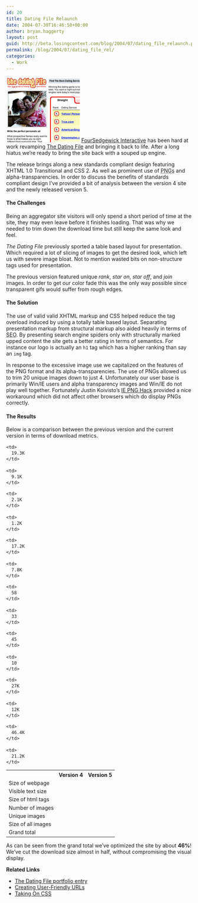 ```yaml
---
id: 20
title: Dating File Relaunch
date: 2004-07-30T16:46:58+00:00
author: bryan.haggerty
layout: post
guid: http://beta.losingcontext.com/blog/2004/07/dating_file_relaunch.php
permalink: /blog/2004/07/dating_file_rel/
categories:
  - Work
---
```

[<img src="/blog/wp-content/uploads/legacy/new-tdf.jpg" alt="The Dating File Revamped" class="image-right" border="0" height="177" width="200" />](http://www.thedatingfile.com "Visit The Dating File.com") [FourSedgewick Interactive](http://www.foursedgewick.com "Visit the FourSedgewick Interactive web site") has been hard at work revamping [The Dating File](http://www.thedatingfile.com "Visit The Dating File.com") and bringing it back to life. After a long hiatus we&#8217;re ready to bring the site back with a souped up engine.

The release brings along a new standards compliant design featuring XHTML 1.0 Transitional and CSS 2. As well as prominent use of <acronym title="Portable Network Graphics">PNGs</acronym> and alpha-transparencies. In order to discuss the benefits of standards compliant design I&#8217;ve provided a bit of analysis between the version 4 site and the newly released version 5.

#### The Challenges

Being an aggregator site visitors will only spend a short period of time at the site, they may even leave before it finishes loading. That was why we needed to trim down the download time but still keep the same look and feel.

_The Dating File_ previously sported a table based layout for presentation. Which required a lot of slicing of images to get the desired look, which left us with severe image bloat. Not to mention wasted bits on non-structure tags used for presentation.

The previous version featured unique _rank_, _star on_, _star off_, and _join_ images. In order to get our color fade this was the only way possible since transparent gifs would suffer from rough edges.

#### The Solution

The use of valid valid XHTML markup and CSS helped reduce the tag overload induced by using a totally table based layout. Separating presentation markup from structural markup also aided heavily in terms of <acronym title="Search Engine Optimization">SEO</acronym>. By presenting search engine spiders only with structurally marked upped content the site gets a better rating in terms of semantics. For instance our logo is actually an `h1` tag which has a higher ranking than say an `img` tag.

In response to the excessive image use we capitalized on the features of the PNG format and its alpha-transparencies. The use of PNGs allowed us to trim 20 unique images down to just 4. Unfortunately our user base is primarily Win/IE users and alpha transparency images and Win/IE do not play well together. Fortunately Justin Koivisto&#8217;s [IE PNG Hack](http://www.koivi.com/ie-png-transparency/ "Learn more about the IE PNG hack") provided a nice workaround which did not affect other browsers which do display PNGs correctly.

#### The Results

Below is a comparison between the previous version and the current version in terms of download metrics.

<table border="0" cellspacing="0">
  <th>
  </th>
  
  <th>
    Version 4
  </th>
  
  <th>
    Version 5
  </th>
  
  <tr>
    <td>
      Size of webpage
    </td>
    
    <td>
      19.3K
    </td>
    
    <td>
      9.1K
    </td>
  </tr>
  
  <tr>
    <td>
      Visible text size
    </td>
    
    <td>
      2.1K
    </td>
    
    <td>
      1.2K
    </td>
  </tr>
  
  <tr>
    <td>
      Size of html tags
    </td>
    
    <td>
      17.2K
    </td>
    
    <td>
      7.8K
    </td>
  </tr>
  
  <tr>
    <td>
      Number of images
    </td>
    
    <td>
      58
    </td>
    
    <td>
      33
    </td>
  </tr>
  
  <tr>
    <td>
      Unique images
    </td>
    
    <td>
      45
    </td>
    
    <td>
      10
    </td>
  </tr>
  
  <tr>
    <td>
      Size of all images
    </td>
    
    <td>
      27K
    </td>
    
    <td>
      12K
    </td>
  </tr>
  
  <tr>
    <td>
      Grand total
    </td>
    
    <td>
      46.4K
    </td>
    
    <td>
      21.2K
    </td>
  </tr>
</table>

As can be seen from the grand total we&#8217;ve optimized the site by about **46%**! We&#8217;ve cut the download size almost in half, without compromising the visual display.

<p id="related-links">
  <strong>Related Links</strong>
</p>

  * [The Dating File portfolio entry](http://www.losingcontext.com/portfolio/thedatingfile/)
  * [Creating User-Friendly URLs](http://www.losingcontext.com/blog/2004/08/creating_userfr.php)
  * [Taking On CSS](http://www.losingcontext.com/blog/2004/08/taking_on_css.php)